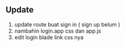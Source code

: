 ## Update

1. update route buat sign in ( sign up belum )
2. nambahin login.app css dan app.js
3. edit login blade link css nya
